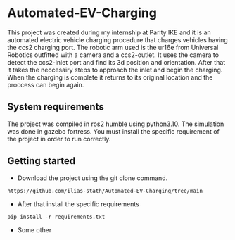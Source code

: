 # Automated-EV-Charging
This project was created during my internship at Parity IKE and it is an automated electric vehicle charging procedure that charges vehicles having the ccs2 charging port. 
The robotic arm used is the ur16e from Universal Robotics outfitted with a camera and a ccs2-outlet.
It uses the camera to detect the ccs2-inlet port and find its 3d position and orientation. 
After that it takes the neccesairy steps to approach the inlet and begin the charging.
When the charging is complete it returns to its original location and the proccess can begin again.

## System requirements
The project was compiled in ros2 humble using python3.10.
The simulation was done in gazebo fortress.
You must install the specific requirement of the project in order to run correctly.

## Getting started
* Download the project using the git clone command.
```
https://github.com/ilias-stath/Automated-EV-Charging/tree/main
```
* After that install the specific requirements
```
pip install -r requirements.txt
```
* Some other 
